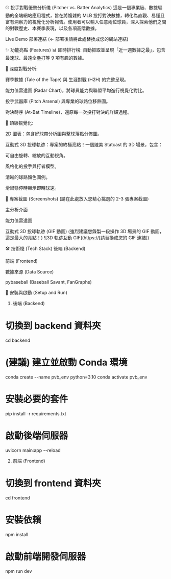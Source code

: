 ⚾ 投手對戰優勢分析儀 (Pitcher vs. Batter Analytics)
這是一個專業級、數據驅動的全端網站應用程式，旨在將複雜的 MLB 投打對決數據，轉化為直觀、易懂且富有洞察力的視覺化分析報告。使用者可以輸入任意兩位球員，深入探索他們之間的對戰歷史、本賽季表現，以及各項高階數據。

Live Demo 部署連結 (<- 部署後請將此處替換成您的網站連結)

✨ 功能亮點 (Features)
📊 即時排行榜: 自動抓取並呈現「近一週數據之最」，包含最速球、最遠全壘打等 9 項有趣的數據。

🧠 深度對戰分析:

賽季數據 (Tale of the Tape) 與 生涯對戰 (H2H) 的完整呈現。

能力值雷達圖 (Radar Chart)，將球員能力與聯盟平均進行視覺化對比。

投手武器庫 (Pitch Arsenal) 與專業的球路位移熱圖。

對決時序 (At-Bat Timeline)，還原每一次投打對決的詳細過程。

🚀 頂級視覺化:

2D 圖表：包含好球帶分析圖與擊球落點分佈圖。

互動式 3D 投球軌跡：專案的終極亮點！一個媲美 Statcast 的 3D 場景，包含：

可自由旋轉、縮放的互動視角。

風格化的投手與打者模型。

清晰的球路顏色圖例。

滑鼠懸停時顯示即時球速。

📸 專案截圖 (Screenshots)
(請在此處放入您精心挑選的 2-3 張專案截圖)

主分析介面

能力值雷達圖

互動式 3D 投球軌跡 (GIF 動圖)
(強烈建議您錄製一段操作 3D 場景的 GIF 動圖，這是最大的亮點！)
![3D 軌跡互動 GIF](https://[請替換成您的 GIF 連結])

🛠️ 技術棧 (Tech Stack)
後端 (Backend)

前端 (Frontend)

數據來源 (Data Source)

pybaseball (Baseball Savant, FanGraphs)

🚀 安裝與啟動 (Setup and Run)
1. 後端 (Backend)

# 切換到 backend 資料夾
cd backend

# (建議) 建立並啟動 Conda 環境
conda create --name pvb_env python=3.10
conda activate pvb_env

# 安裝必要的套件
pip install -r requirements.txt

# 啟動後端伺服器
uvicorn main:app --reload

2. 前端 (Frontend)

# 切換到 frontend 資料夾
cd frontend

# 安裝依賴
npm install

# 啟動前端開發伺服器
npm run dev

